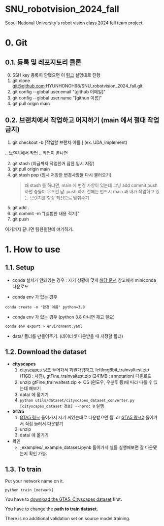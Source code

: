 # SNU_robotvision_2024_fall
Seoul National University's robot vision class 2024 fall team project

# 0. Git
## 0.1. 등록 및 레포지토리 클론
0. SSH key 등록이 안됐으면 이 [링크] 설명대로 진행
1. git clone git@github.com:HYUNHONOH98/SNU_robotvision_2024_fall.git
2. git config --global user.email "[github 이메일]"
3. git config --global user.name "[githun 이름]"
4. git pull origin main
## 0.2. 브랜치에서 작업하고 머지하기 (main 에서 절대 작업 금지)
1. git checkout -b [작업할 브랜치 이름.] (ex. UDA_implement)

.. 브랜치에서 작업 .. 작업이 끝나면

2. git stash (지금까지 작업한거 잠깐 임시 저장)
3. git pull origin main
4. git stash pop (임시 저장한 변경사항들 다시 불러오기)
    > 왜 stash 를 하냐면, main 에 변경 사항이 있는데 그냥 add commit push 하면 충돌이 무조건 남. push 하기 전에는 반드시 main 과 내가 작업하고 있는 브랜치를 항상 최신으로 맞춰주기
5. git add .
6. git commit -m "[실험한 내용 적기]"
7. git push

여기까지 끝나면 팀원들한테 얘기하기.

# 1. How to use
## 1.1. Setup
- conda 설치가 안돼있는 경우 : 자기 상황에 맞게 [해당 문서] 참고해서 miniconda 다운로드

- conda env 가 없는 경우

`conda create -n "환경 이름" python=3.8`

- conda env 가 있는 경우 (python 3.8 아니면 재고 필요)

`conda env export > environment.yaml`

- data/ 폴더를 만들어주기. (데이터셋 다운받을 때 저장할 폴더)

## 1.2. Download the dataset
- **cityscapes**
  1. [cityscapes 링크] 들어가서 회원가입하고, leftImg8bit_trainvaltest.zip (11GB : 사진), gtFine_trainvaltest.zip (241MB : annotation) 다운로드
  2. unzip gtFine_trainvaltest.zip <- OS (윈도우, 우분투 등)에 따라 다를 수 있는데 해보기
  3. data/ 에 옮기기
  4. `python utils/dataset/cityscapes_dataset_converter.py [cityscapes_dataset 경로] --nproc 8` 실행
- **GTA5**
  1. [GTA5 링크] 들어가서 저기 써있는대로 다운받으면 됨. or [GTA5 링크2] 들어가서 직접 눌러서 다운받기
  2. unzip
  3. data/ 에 옮기기
- 확인
  - _examples/_example_dataset.ipynb 들어가서 셀들 실행해보면 잘 다운됐는지 확인 가능.

## 1.3. To train
Put your network name on it.

`python train_[network]`

You have to [download the GTA5, Cityscapes dataset](#download-the-dataset) first.

You have to change the **path to train dataset.**

There is no additional validation set on source model training.

[링크]: https://docs.github.com/ko/authentication/connecting-to-github-with-ssh/generating-a-new-ssh-key-and-adding-it-to-the-ssh-agent/

[cityscapes 링크]: https://www.cityscapes-dataset.com/downloads/

[GTA5 링크]: https://github.com/sarrrrry/PyTorchDL_GTA5/

[GTA5 링크2]: https://download.visinf.tu-darmstadt.de/data/from_games/

[해당 문서]: https://docs.anaconda.com/miniconda/